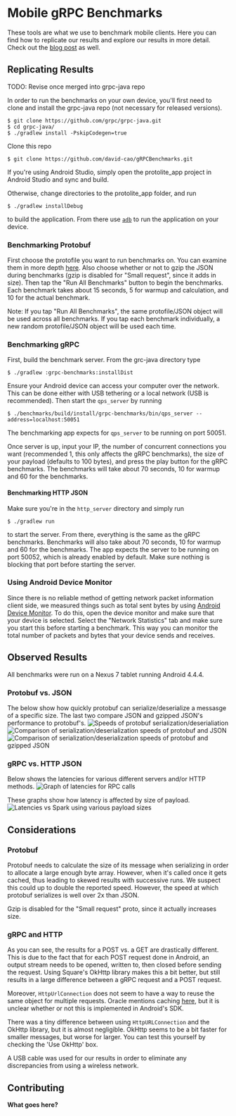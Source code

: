 Mobile gRPC Benchmarks
======================
These tools are what we use to benchmark mobile clients. Here you can find how to replicate our results and explore our results in more detail. Check out the [blog post](link_to_post) as well.

Replicating Results
-------------------
TODO: Revise once merged into grpc-java repo

In order to run the benchmarks on your own device, you'll first need to clone and install the grpc-java repo (not necessary for released versions).
```
$ git clone https://github.com/grpc/grpc-java.git
$ cd grpc-java/
$ ./gradlew install -PskipCodegen=true
```

Clone this repo
```
$ git clone https://github.com/david-cao/gRPCBenchmarks.git
```
If you're using Android Studio, simply open the protolite_app project in Android Studio and sync and build.

Otherwise, change directories to the protolite_app folder, and run
```
$ ./gradlew installDebug
```
to build the application. From there use [`adb`](https://developer.android.com/studio/command-line/adb.html) to run the application on your device.

### Benchmarking Protobuf
First choose the protofile you want to run benchmarks on. You can examine them in more depth [here](/protolite_app/app/src/main/proto). Also choose whether or not to gzip the JSON during benchmarks (gzip is disabled for "Small request", since it adds in size). Then tap the "Run All Benchmarks" button to begin the benchmarks. Each benchmark takes about 15 seconds, 5 for warmup and calculation, and 10 for the actual benchmark. 

Note: If you tap "Run All Benchmarks", the same protofile/JSON object will be used across all benchmarks. If you tap each benchmark individually, a new random protofile/JSON object will be used each time.

### Benchmarking gRPC
First, build the benchmark server. From the grc-java directory type
```
$ ./gradlew :grpc-benchmarks:installDist
```

Ensure your Android device can access your computer over the network. This can be done either with USB tethering or a local network (USB is recommended). Then start the `qps_server` by running
```
$ ./benchmarks/build/install/grpc-benchmarks/bin/qps_server --address=localhost:50051
```
The benchmarking app expects for `qps_server` to be running on port 50051. 

Once server is up, input your IP, the number of concurrent connections you want (recommended 1, this only affects the gRPC benchmarks), the size of your payload (defaults to 100 bytes), and press the play button for the gRPC benchmarks. The benchmarks will take about 70 seconds, 10 for warmup and 60 for the benchmarks.

#### Benchmarking HTTP JSON
Make sure you're in the `http_server` directory and simply run 
```
$ ./gradlew run
```
to start the server. From there, everything is the same as the gRPC benchmarks. Benchmarks will also take about 70 seconds, 10 for warmup and 60 for the benchmarks. The app expects the server to be running on port 50052, which is already enabled by default. Make sure nothing is blocking that port before starting the server.

### Using Android Device Monitor
Since there is no reliable method of getting network packet information client side, we measured things such as total sent bytes by using [Android Device Monitor](https://developer.android.com/studio/profile/monitor.html). To do this, open the device monitor and make sure that your device is selected. Select the "Network Statistics" tab and make sure you start this before starting a benchmark. This way you can monitor the total number of packets and bytes that your device sends and receives. 

Observed Results
----------------
All benchmarks were run on a Nexus 7 tablet running Android 4.4.4.

### Protobuf vs. JSON
The below show how quickly protobuf can serialize/deserialize a messasge of a specific size. The last two compare JSON and gzipped JSON's performance to protobuf's.
![Speeds of protobuf serialization/deserialiation](/benchmark_results/protobuf_speeds.png)
![Comparison of serialization/deserialization speeds of protobuf and JSON](/benchmark_results/proto_vs_json.png)
![Comparison of serialization/deserialization speeds of protobuf and gzipped JSON](/benchmark_results/proto_speeds_gzip.png)

### gRPC vs. HTTP JSON
Below shows the latencies for various different servers and/or HTTP methods.
![Graph of latencies for RPC calls](/benchmark_results/latencies.png)

These graphs show how latency is affected by size of payload.
![Latencies vs Spark using various payload sizes](/benchmark_results/latencies_all.png)

Considerations
--------------
### Protobuf
Protobuf needs to calculate the size of its message when serializing in order to allocate a large enough byte array. However, when it's called once it gets cached, thus leading to skewed results with successive runs. We suspect this could up to double the reported speed. However, the speed at which protobuf serializes is well over 2x than JSON.

Gzip is disabled for the "Small request" proto, since it actually increases size.

### gRPC and HTTP
As you can see, the results for a POST vs. a GET are drastically different. This is due to the fact that for each POST request done in Android, an output stream needs to be opened, written to, then closed before sending the request. Using Square's OkHttp library makes this a bit better, but still results in a large difference between a gRPC request and a POST request.

Moreover, `HttpUrlConnection` does not seem to have a way to reuse the same object for multiple requests. Oracle mentions caching [here](https://docs.oracle.com/javase/6/docs/technotes/guides/net/http-keepalive.html), but it is unclear whether or not this is implemented in Android's SDK.

There was a tiny difference between using `HttpURLConnection` and the OkHttp library, but it is almost negligible. OkHttp seems to be a bit faster for smaller messages, but worse for larger. You can test this yourself by checking the 'Use OkHttp' box. 

A USB cable was used for our results in order to eliminate any discrepancies from using a wireless network. 

Contributing
------------
__What goes here?__